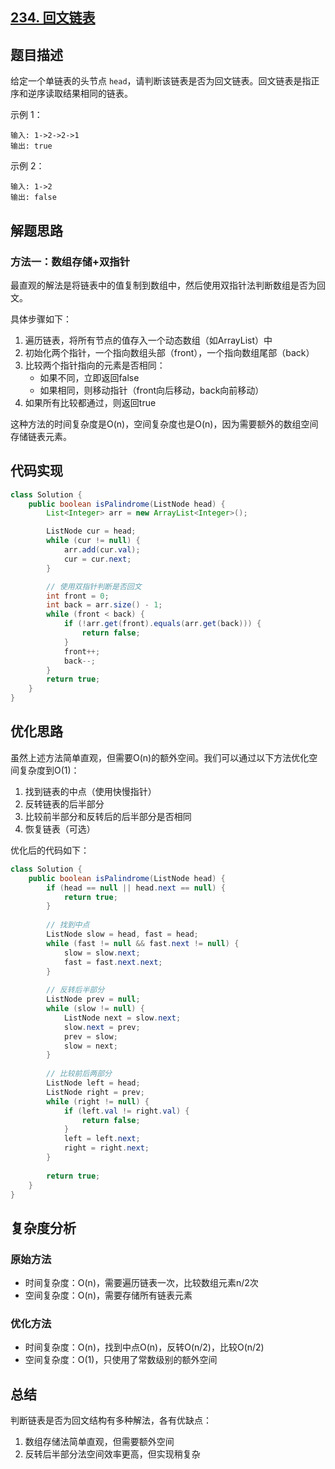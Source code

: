 ## [234. 回文链表](https://leetcode.cn/problems/palindrome-linked-list/)

## 题目描述

给定一个单链表的头节点 `head`，请判断该链表是否为回文链表。回文链表是指正序和逆序读取结果相同的链表。

示例 1：
```
输入: 1->2->2->1
输出: true
```

示例 2：
```
输入: 1->2
输出: false
```

## 解题思路

### 方法一：数组存储+双指针

最直观的解法是将链表中的值复制到数组中，然后使用双指针法判断数组是否为回文。

具体步骤如下：
1. 遍历链表，将所有节点的值存入一个动态数组（如ArrayList）中
2. 初始化两个指针，一个指向数组头部（front），一个指向数组尾部（back）
3. 比较两个指针指向的元素是否相同：
   - 如果不同，立即返回false
   - 如果相同，则移动指针（front向后移动，back向前移动）
4. 如果所有比较都通过，则返回true

这种方法的时间复杂度是O(n)，空间复杂度也是O(n)，因为需要额外的数组空间存储链表元素。

## 代码实现

```java
class Solution {
    public boolean isPalindrome(ListNode head) {
        List<Integer> arr = new ArrayList<Integer>();

        ListNode cur = head;
        while (cur != null) {
            arr.add(cur.val);
            cur = cur.next;
        }

        // 使用双指针判断是否回文
        int front = 0;
        int back = arr.size() - 1;
        while (front < back) {
            if (!arr.get(front).equals(arr.get(back))) {
                return false;
            }
            front++;
            back--;
        }
        return true;
    }
}
```

## 优化思路

虽然上述方法简单直观，但需要O(n)的额外空间。我们可以通过以下方法优化空间复杂度到O(1)：

1. 找到链表的中点（使用快慢指针）
2. 反转链表的后半部分
3. 比较前半部分和反转后的后半部分是否相同
4. 恢复链表（可选）

优化后的代码如下：

```java
class Solution {
    public boolean isPalindrome(ListNode head) {
        if (head == null || head.next == null) {
            return true;
        }
        
        // 找到中点
        ListNode slow = head, fast = head;
        while (fast != null && fast.next != null) {
            slow = slow.next;
            fast = fast.next.next;
        }
        
        // 反转后半部分
        ListNode prev = null;
        while (slow != null) {
            ListNode next = slow.next;
            slow.next = prev;
            prev = slow;
            slow = next;
        }
        
        // 比较前后两部分
        ListNode left = head;
        ListNode right = prev;
        while (right != null) {
            if (left.val != right.val) {
                return false;
            }
            left = left.next;
            right = right.next;
        }
        
        return true;
    }
}
```

## 复杂度分析

### 原始方法
- 时间复杂度：O(n)，需要遍历链表一次，比较数组元素n/2次
- 空间复杂度：O(n)，需要存储所有链表元素

### 优化方法
- 时间复杂度：O(n)，找到中点O(n)，反转O(n/2)，比较O(n/2)
- 空间复杂度：O(1)，只使用了常数级别的额外空间

## 总结

判断链表是否为回文结构有多种解法，各有优缺点：
1. 数组存储法简单直观，但需要额外空间
2. 反转后半部分法空间效率更高，但实现稍复杂
